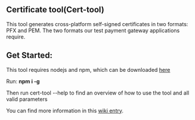 ## Certificate tool(Cert-tool)

This tool generates cross-platform self-signed certificates in two formats: PFX and PEM.
The two formats our test payment gateway applications require.

## Get Started:
This tool requires nodejs and npm, which can be downloaded [here](https://www.npmjs.com/get-npm)

Run: **npm i -g**

Then run cert-tool --help to find an overview of how to use the tool and all valid parameters

You can find more information in this [wiki entry](https://github.com/PaperCutSoftware/cert-tool/wiki/).
